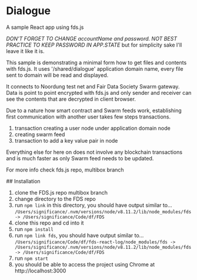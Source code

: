 # Dialogue
A sample React app using fds.js 

*DON'T FORGET TO CHANGE accountName and password.* 
*NOT BEST PRACTICE TO KEEP PASSWORD IN APP.STATE* but for simplicity sake I'll leave it like it is.

This sample is demonstrating a minimal form how to get files and contents with fds.js. 
It uses '/shared/dialogue' application domain name, every file sent to domain will be read and displayed.

It connects to Noordung test net and Fair Data Society Swarm gateway. 
Data is point to point encrypted with fds.js and only sender and receiver can see the contents that are decrypted in client browser.

Due to a nature how smart contract and Swarm feeds work, establishing first communication with another user takes few steps transactions.
 1. transaction creating a user node under application domain node
 2. creating swarm feed  
 3. transaction to add a key value pair in node

Everything else for here on does not involve any blockchain transactions and is much faster as only Swarm feed needs to be updated. 


For more info 
 check fds.js repo, multibox branch 


 ## Installation

1. clone the FDS.js repo multibox branch
2. change directory to the FDS repo
3. run `npm link` in this directory, you should have output similar to...
`/Users/significance/.nvm/versions/node/v8.11.2/lib/node_modules/fds -> /Users/significance/Code/df/FDS`
4. clone this repo and cd into it
5. run `npm install`
6. run `npm link fds`, you should have output similar to...
`/Users/significance/Code/df/fds-react-log/node_modules/fds -> /Users/significance/.nvm/versions/node/v8.11.2/lib/node_modules/fds -> /Users/significance/Code/df/FDS`
7. run `npm start`
8. you should be able to access the project using Chrome at http://localhost:3000